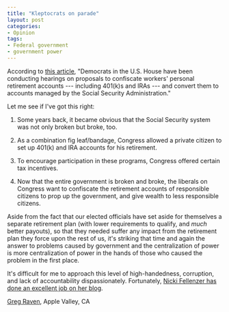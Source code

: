 ```yaml
---
title: "Kleptocrats on parade"
layout: post
categories:
- Opinion
tags:
- Federal government
- government power
---
```


According to [this article](https://www.carolinajournal.com/articles/display_story.html?id=5081), "Democrats in the U.S. House have been conducting hearings on proposals to confiscate workers' personal retirement accounts --- including 401(k)s and IRAs --- and convert them to accounts managed by the Social Security Administration."

Let me see if I've got this right:

1. Some years back, it became obvious that the Social Security system was not only broken but broke, too.

2. As a combination fig leaf/bandage, Congress allowed a private citizen to set up 401(k) and IRA accounts for his retirement.

3. To encourage participation in these programs, Congress offered certain tax incentives.

4. Now that the entire government is broken and broke, the liberals on Congress want to confiscate the retirement accounts of responsible citizens to prop up the government, and give wealth to less responsible citizens.

Aside from the fact that our elected officials have set aside for themselves a separate retirement plan (with lower requirements to qualify, and *much* better payouts), so that they needed suffer any impact from the retirement plan they force upon the rest of us, it's striking that time and again the answer to problems caused by government and the centralization of power is more centralization of power in the hands of those who caused the problem in the first place.

It's difficult for me to approach this level of high-handedness, corruption, and lack of accountability dispassionately. Fortunately, [Nicki Fellenzer has done an excellent job on her blog](https://thelibertyzone.com/2008/11/08/arent-you-glad-you-gave-the-democrats-all-that-power.aspx).

[Greg Raven](https://www.gregraven.org/), Apple Valley, CA
